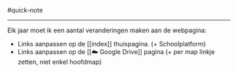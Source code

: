 #quick-note

---
Elk jaar moet ik een aantal veranderingen maken aan de webpagina:
* Links aanpassen op de [[index]] thuispagina. (+ Schoolplatform)
* Links aanpassen op de [[☁️ Google Drive]] pagina (+ per map linkje zetten, niet enkel hoofdmap)

